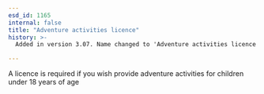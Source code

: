 ```yaml
---
esd_id: 1165
internal: false
title: "Adventure activities licence"
history: >-
  Added in version 3.07. Name changed to 'Adventure activities licence' in version 4.00.

---
```


A licence is required if you wish provide adventure activities for children under 18 years of age

